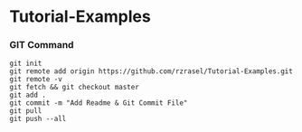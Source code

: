 # Tutorial-Examples

### GIT Command
```git_command
git init
git remote add origin https://github.com/rzrasel/Tutorial-Examples.git
git remote -v
git fetch && git checkout master
git add .
git commit -m "Add Readme & Git Commit File"
git pull
git push --all
```
